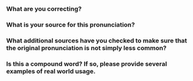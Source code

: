 ### What are you correcting?

### What is your source for this pronunciation?

### What additional sources have you checked to make sure that the original pronunciation is not simply less common?

### Is this a compound word? If so, please provide several examples of real world usage.

